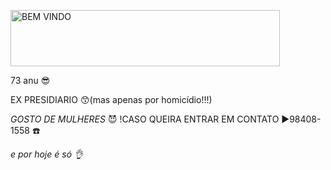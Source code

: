 <a href="https://cooltext.com"><img src="https://images.cooltext.com/5659391.gif" width="431" height="90" alt="BEM VINDO" /></a>

73 anu :sunglasses:

EX PRESIDIARIO 😙(mas apenas por homicídio!!!)

*GOSTO DE MULHERES* 😈 !CASO QUEIRA ENTRAR EM CONTATO ▶️98408-1558 ☎️

*e por hoje é só 👌*
